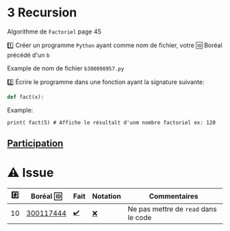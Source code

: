 # 3 Recursion

Algorithme de `Factoriel` page 45

:one: Créer un programme `Python` ayant comme nom de fichier, votre :id: Boréal précédé d'un `b`

Example de nom de fichier `b300098957.py`

:two: Écrire le programme dans une fonction ayant la signature suivante:

```python
def fact(x):
```

Example: 

```
print( fact(5) # Affiche le résultalt d'unm nombre factoriel ex: 120
```

## [Participation](.scripts/Participation.md)

# :warning: Issue

|:hash:| Boréal :id:                | Fait          | Notation         |   Commentaires |
|------|----------------------------|--------------------|------------------|----------------|
| 10 | [300117444](b300117444.py) | [:heavy_check_mark:](.scripts/Execution.md#etudiant-300117444) | [:x:](.scripts/Notation.md#etudiant-300117444) | Ne pas mettre de `read` dans le code |

